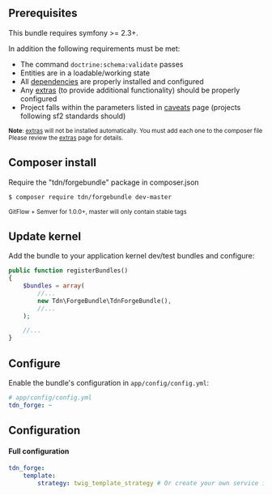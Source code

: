 Prerequisites
-------------
This bundle requires symfony >= 2.3+.

In addition the following requirements must be met:

- The command `doctrine:schema:validate` passes
- Entities are in a loadable/working state
- All [dependencies] are properly installed and configured
- Any [extras] (to provide additional functionality) should be properly configured
- Project falls within the parameters listed in [caveats] page (projects following sf2 standards should)

<sub>**Note**: [extras] will not be installed automatically. You must add each one to the composer file
Please review the [extras] page for details.</sub>

Composer install
----------------
Require the "tdn/forgebundle" package in composer.json

```bash
$ composer require tdn/forgebundle dev-master
```

<sub>GitFlow + Semver for 1.0.0+, master will only contain stable tags</sub>

Update kernel
-------------
Add the bundle to your application kernel dev/test bundles and configure:
``` php
public function registerBundles()
{
    $bundles = array(
        //...
        new Tdn\ForgeBundle\TdnForgeBundle(),
        //...
    );

    //...
}
```

Configure
---------
Enable the bundle's configuration in `app/config/config.yml`:
``` yaml
# app/config/config.yml
tdn_forge: ~
```

Configuration
-------------
#### Full configuration
``` yaml
tdn_forge:
    template:
        strategy: twig_template_strategy # Or create your own service implementing TemplateStrategyInterface
```

[dependencies]: dependencies.md
[extras]: extras.md
[caveats]: caveats.md
